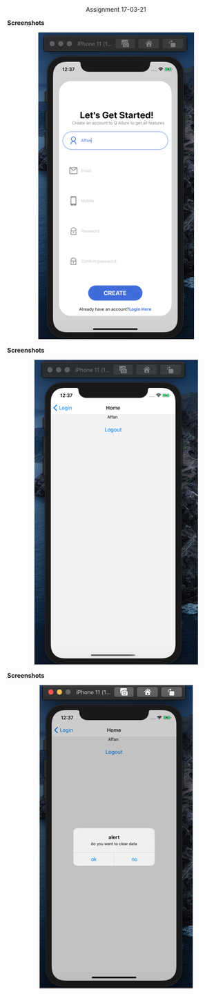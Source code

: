 <div align='center'>Assignment 17-03-21</div>

**Screenshots**

<div align='center'>

![First](./src/assets/ss1.png)

</div>

**Screenshots**

<div align='center'>

![Second](./src/assets/ss2.png)

</div>

**Screenshots**

<div align='center'>

![Third](./src/assets/ss3.png)

</div>
